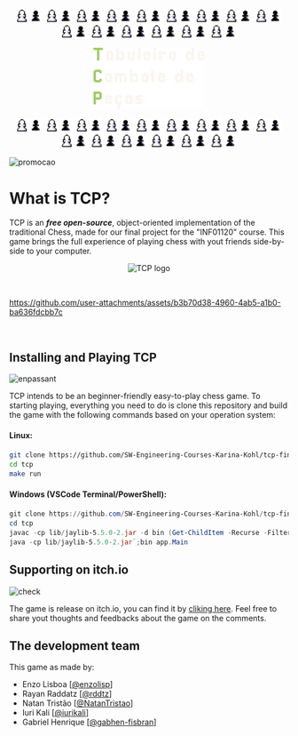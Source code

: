 

<p align="center" style="text-align:center;">
<img alt="TCP pawn piece" src="./res/pieces/pawn.png" width="50" />
<img alt="TCP pawn piece" src="./res/pieces/pawn.png" width="50" />
<img alt="TCP pawn piece" src="./res/pieces/pawn.png" width="50" />
<img alt="TCP pawn piece" src="./res/pieces/pawn.png" width="50" />
<img alt="TCP pawn piece" src="./res/pieces/pawn.png" width="50" />
<img alt="TCP pawn piece" src="./res/pieces/pawn.png" width="50" />
<img alt="TCP pawn piece" src="./res/pieces/pawn.png" width="50" />
<img alt="TCP pawn piece" src="./res/pieces/pawn.png" width="50" />
<img alt="TCP pawn piece" src="./res/pieces/pawn.png" width="50" />
<img alt="TCP pawn piece" src="./res/pieces/pawn.png" width="50" />
<img alt="TCP pawn piece" src="./res/pieces/pawn.png" width="50" />
<img alt="TCP pawn piece" src="./res/pieces/pawn.png" width="50" />
<img alt="TCP pawn piece" src="./res/pieces/pawn.png" width="50" />
<img alt="TCP pawn piece" src="./res/pieces/pawn.png" width="50" />
<img alt="TCP pawn piece" src="./res/pieces/pawn.png" width="50" />
</p>



<p align="center" style="text-align:center;">
<img alt="TCP logo" src="./res/ui/logo.png" width="200"/>
</p>


<p align="center" style="text-align:center;">
<img alt="TCP pawn piece" src="./res/pieces/pawn.png" width="50" />
<img alt="TCP pawn piece" src="./res/pieces/pawn.png" width="50" />
<img alt="TCP pawn piece" src="./res/pieces/pawn.png" width="50" />
<img alt="TCP pawn piece" src="./res/pieces/pawn.png" width="50" />
<img alt="TCP pawn piece" src="./res/pieces/pawn.png" width="50" />
<img alt="TCP pawn piece" src="./res/pieces/pawn.png" width="50" />
<img alt="TCP pawn piece" src="./res/pieces/pawn.png" width="50" />
<img alt="TCP pawn piece" src="./res/pieces/pawn.png" width="50" />
<img alt="TCP pawn piece" src="./res/pieces/pawn.png" width="50" />
<img alt="TCP pawn piece" src="./res/pieces/pawn.png" width="50" />
<img alt="TCP pawn piece" src="./res/pieces/pawn.png" width="50" />
<img alt="TCP pawn piece" src="./res/pieces/pawn.png" width="50" />
<img alt="TCP pawn piece" src="./res/pieces/pawn.png" width="50" />
<img alt="TCP pawn piece" src="./res/pieces/pawn.png" width="50" />
<img alt="TCP pawn piece" src="./res/pieces/pawn.png" width="50" />
</p>

![promocao](https://github.com/user-attachments/assets/ad71afb0-78a1-4380-919e-df262cbae3d8)

What is TCP?
===


TCP is an ***free open-source***, object-oriented implementation of the
traditional Chess, made for our final project for the "INF01120"
course. This game brings the full experience of playing chess with yout friends side-by-side to your computer.


<p align="center" style="text-align:center;">
<img alt="TCP logo" src="https://github.com/user-attachments/assets/8887fd9a-2961-4abc-aa8c-88efa1ed04ba" width="800"/>
</p>


<br>

https://github.com/user-attachments/assets/b3b70d38-4960-4ab5-a1b0-ba636fdcbb7c

<br>

## Installing and Playing TCP

![enpassant](https://github.com/user-attachments/assets/04bbc996-d517-435f-b565-1c182cea4a7d)

TCP intends to be an beginner-friendly easy-to-play chess game. To starting playing, everything you need to do is clone this repository and build the game with the following commands based on your operation system:

#### Linux:
```bash
git clone https://github.com/SW-Engineering-Courses-Karina-Kohl/tcp-final-20251-grupo02.git tcp
cd tcp
make run
```

#### Windows (VSCode Terminal/PowerShell):
```powershell
git clone https://github.com/SW-Engineering-Courses-Karina-Kohl/tcp-final-20251-grupo02.git tcp
cd tcp
javac -cp lib/jaylib-5.5.0-2.jar -d bin (Get-ChildItem -Recurse -Filter *.java -Path src).FullName
java -cp lib/jaylib-5.5.0-2.jar`;bin app.Main
```

## Supporting on itch.io

![check](https://github.com/user-attachments/assets/aa096536-c949-40f4-a908-913df962d62c)

The game is release on itch.io, you can find it by [cliking here](https://iuri-kali.itch.io/tcp). Feel free to share yout thoughts and feedbacks about the game on the comments.

## The development team
This game as made by:

- Enzo Lisboa [[@enzolisp](https://github.com/enzolisp)]
- Rayan Raddatz [[@rddtz](https://github.com/rddtz)]
- Natan Tristão [[@NatanTristao](https://github.com/NatanTristao)]
- Iuri Kali [[@iurikali](https://github.com/iurikali)]
- Gabriel Henrique [[@gabhen-fisbran](https://github.com/gabhen-fisbran)]
